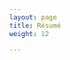 ```yaml
---
layout: page
title: Résumé
weight: 12

---
```


<html>
<body>

<object data="{{ site.url }}/papers/VatsalMehra_Resume.pdf" width="1000" height="1000" type="application/pdf">
</object>

</body>
</html>



